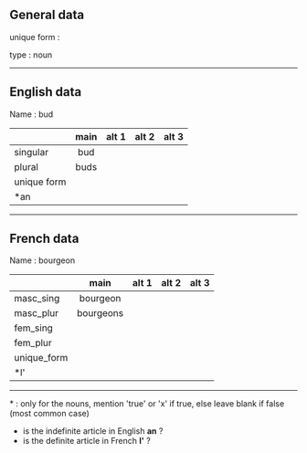 ## General data

unique form :

type : noun

---

## English data

Name : bud

|             | main | alt 1 | alt 2 | alt 3 |
| :---------- | :--: | :---: | :---: | ----- |
| singular    | bud  |       |       |       |
| plural      | buds |       |       |       |
| unique form |      |       |       |       |
| \*an        |      |       |       |       |

---

## French data

Name : bourgeon

|             |   main    | alt 1 | alt 2 | alt 3 |
| :---------- | :-------: | :---: | :---: | :---: |
| masc_sing   | bourgeon  |       |       |       |
| masc_plur   | bourgeons |       |       |       |
| fem_sing    |           |       |       |       |
| fem_plur    |           |       |       |       |
| unique_form |           |       |       |       |
| \*l'        |           |       |       |       |

---

\* : only for the nouns, mention 'true' or 'x' if true, else leave blank if false (most common case)

- is the indefinite article in English **an** ?
- is the definite article in French **l'** ?
